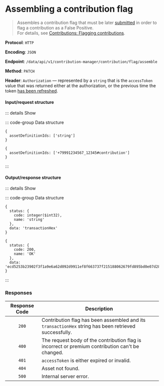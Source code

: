 # Assembling a contribution flag

> Assembles a contribution flag that must be later [submitted](submitting-a-contribution-flag.md) in order to flag a contribution as a False Positive.\
> For details, see [Contributions: Flagging contributions](../../overview/contributions.md#flagging-contributions).

**Protocol**: `HTTP`

**Encoding**: `JSON`

**Endpoint**: `/data/api/v1/contribution-manager/contribution/flag/assemble`

**Method**: `PATCH`

**Header**: `Authorization` — represented by a `string` that is the `accessToken` value that was returned either at the authorization, or the previous time the token [has been refreshed](../auth-controller/refreshing-authentication-tokens.md).

#### Input/request structure

::: details Show

::: code-group Data structure

```json5 [Structure]
{
  assetDefinitionIds: ['string']
}
```

```json5 [Example]
{
  assetDefinitionIds: ['+79991234567_12345#contribution']
}
```

:::

#### Output/response structure

::: details Show

::: code-group Data structure

```json5 [Structure]
{
  status: {
    code: integer($int32),
    name: 'string'
  },
  data: 'transactionHex'
}
```

```json5 [Example]
{
  status: {
    code: 200,
    name: 'OK'
  },
  data: 'ecd5253b23902f3f1a9e6a62d092d9911ef8f663737f215188062679fd895bd0e07d2858a80ccf30e341c68c651dc50f87d4782f5e5f35a31649f0979eaf4c46141133e4ae298da96295da8299edc3467a2929603caf77abeb9e81175516c997fff943a63fece49f8613a983b7481faaeedf885babd5d0dc47cf1cd990c104fe'
}
```

:::

### Responses

| Response Code | Description |
| :-: | --- |
| `200` | Contribution flag has been assembled and its `transactionHex` string has been retrieved successfully. |
| `400` | The request body of the contribution flag is incorrect or premium contribution can't be changed. |
| `401` | `accessToken` is either expired or invalid. |
| `404` | Asset not found. |
| `500` | Internal server error. |
